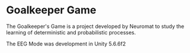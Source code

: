 # Goalkeeper Game
The Goalkeeper's Game is a project developed by Neuromat to study the learning of deterministic and probabilistic processes.

The EEG Mode was development in Unity 5.6.6f2
